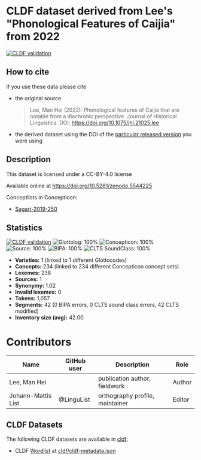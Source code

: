 # CLDF dataset derived from Lee's "Phonological Features of Caijia" from 2022

[![CLDF validation](https://github.com/lexibank/leecaijia/workflows/CLDF-validation/badge.svg)](https://github.com/lexibank/leecaijia/actions?query=workflow%3ACLDF-validation)

## How to cite

If you use these data please cite
- the original source
  > Lee, Man Hei (2022): Phonological features of Caijia that are notable from a diachronic perspective. Journal of Historical Linguistics. DOI: https://doi.org/10.1075/jhl.21025.lee
- the derived dataset using the DOI of the [particular released version](../../releases/) you were using

## Description


This dataset is licensed under a CC-BY-4.0 license

Available online at https://doi.org/10.5281/zenodo.5544225


Conceptlists in Concepticon:
- [Sagart-2019-250](https://concepticon.clld.org/contributions/Sagart-2019-250)
## Statistics


[![CLDF validation](https://github.com/lexibank/leecaijia/workflows/CLDF-validation/badge.svg)](https://github.com/lexibank/leecaijia/actions?query=workflow%3ACLDF-validation)
![Glottolog: 100%](https://img.shields.io/badge/Glottolog-100%25-brightgreen.svg "Glottolog: 100%")
![Concepticon: 100%](https://img.shields.io/badge/Concepticon-100%25-brightgreen.svg "Concepticon: 100%")
![Source: 100%](https://img.shields.io/badge/Source-100%25-brightgreen.svg "Source: 100%")
![BIPA: 100%](https://img.shields.io/badge/BIPA-100%25-brightgreen.svg "BIPA: 100%")
![CLTS SoundClass: 100%](https://img.shields.io/badge/CLTS%20SoundClass-100%25-brightgreen.svg "CLTS SoundClass: 100%")

- **Varieties:** 1 (linked to 1 different Glottocodes)
- **Concepts:** 234 (linked to 234 different Concepticon concept sets)
- **Lexemes:** 238
- **Sources:** 1
- **Synonymy:** 1.02
- **Invalid lexemes:** 0
- **Tokens:** 1,057
- **Segments:** 42 (0 BIPA errors, 0 CLTS sound class errors, 42 CLTS modified)
- **Inventory size (avg):** 42.00

# Contributors

Name | GitHub user | Description | Role |
--- | --- | --- | --- |
Lee, Man Hei | |publication author, fieldwork | Author
Johann-Mattis List | @LinguList| orthography profile, maintainer | Editor




## CLDF Datasets

The following CLDF datasets are available in [cldf](cldf):

- CLDF [Wordlist](https://github.com/cldf/cldf/tree/master/modules/Wordlist) at [cldf/cldf-metadata.json](cldf/cldf-metadata.json)